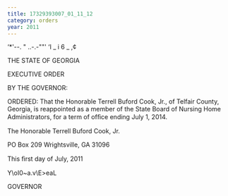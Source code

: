 ```yaml
---
title: 17329393007_01_11_12
category: orders
year: 2011
---
```

 

‘*'--. "  ..-.-""'
‘I _ i 6 _ ,¢

THE STATE OF GEORGIA

EXECUTIVE ORDER

BY THE GOVERNOR:

ORDERED: That the Honorable Terrell Buford Cook, Jr., of Telfair County,
Georgia, is reappointed as a member of the State Board of Nursing
Home Administrators, for a term of ofﬁce ending July 1, 2014.

The Honorable Terrell Buford Cook, Jr.

PO Box 209
Wrightsville, GA 31096

This ﬁrst day of July, 2011

Y\oI0~a.v\E>eaL

GOVERNOR

